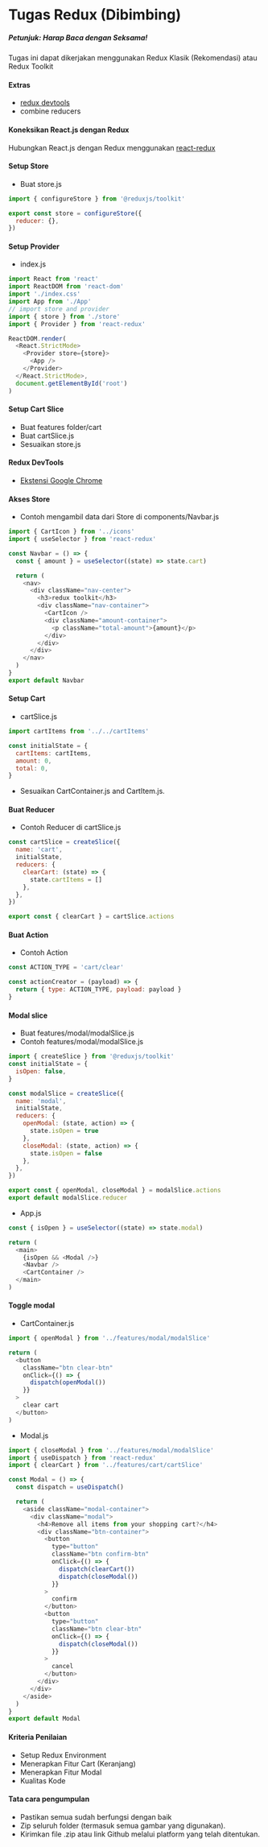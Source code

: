 # Tugas Redux (Dibimbing)

##### **Petunjuk: Harap Baca dengan Seksama!**

Tugas ini dapat dikerjakan menggunakan Redux Klasik (Rekomendasi) atau Redux Toolkit

#### Extras

- [redux devtools](https://github.com/reduxjs/redux-devtools)
- combine reducers

#### Koneksikan React.js dengan Redux

Hubungkan React.js dengan Redux menggunakan [react-redux](https://react-redux.js.org/)

#### Setup Store

- Buat store.js

```js
import { configureStore } from '@reduxjs/toolkit'

export const store = configureStore({
  reducer: {},
})
```

#### Setup Provider

- index.js

```js
import React from 'react'
import ReactDOM from 'react-dom'
import './index.css'
import App from './App'
// import store and provider
import { store } from './store'
import { Provider } from 'react-redux'

ReactDOM.render(
  <React.StrictMode>
    <Provider store={store}>
      <App />
    </Provider>
  </React.StrictMode>,
  document.getElementById('root')
)
```

#### Setup Cart Slice

- Buat features folder/cart
- Buat cartSlice.js
- Sesuaikan store.js

#### Redux DevTools

- [Ekstensi Google Chrome](https://chromewebstore.google.com/detail/lmhkpmbekcpmknklioeibfkpmmfibljd)

#### Akses Store

- Contoh mengambil data dari Store di components/Navbar.js

```js
import { CartIcon } from '../icons'
import { useSelector } from 'react-redux'

const Navbar = () => {
  const { amount } = useSelector((state) => state.cart)

  return (
    <nav>
      <div className="nav-center">
        <h3>redux toolkit</h3>
        <div className="nav-container">
          <CartIcon />
          <div className="amount-container">
            <p className="total-amount">{amount}</p>
          </div>
        </div>
      </div>
    </nav>
  )
}
export default Navbar
```

#### Setup Cart

- cartSlice.js

```js
import cartItems from '../../cartItems'

const initialState = {
  cartItems: cartItems,
  amount: 0,
  total: 0,
}
```

- Sesuaikan CartContainer.js and CartItem.js.

#### Buat Reducer

- Contoh Reducer di cartSlice.js

```js
const cartSlice = createSlice({
  name: 'cart',
  initialState,
  reducers: {
    clearCart: (state) => {
      state.cartItems = []
    },
  },
})

export const { clearCart } = cartSlice.actions
```

#### Buat Action

- Contoh Action

```js
const ACTION_TYPE = 'cart/clear'

const actionCreator = (payload) => {
  return { type: ACTION_TYPE, payload: payload }
}
```

#### Modal slice

- Buat features/modal/modalSlice.js
- Contoh features/modal/modalSlice.js

```js
import { createSlice } from '@reduxjs/toolkit'
const initialState = {
  isOpen: false,
}

const modalSlice = createSlice({
  name: 'modal',
  initialState,
  reducers: {
    openModal: (state, action) => {
      state.isOpen = true
    },
    closeModal: (state, action) => {
      state.isOpen = false
    },
  },
})

export const { openModal, closeModal } = modalSlice.actions
export default modalSlice.reducer
```

- App.js

```js
const { isOpen } = useSelector((state) => state.modal)

return (
  <main>
    {isOpen && <Modal />}
    <Navbar />
    <CartContainer />
  </main>
)
```

#### Toggle modal

- CartContainer.js

```js
import { openModal } from '../features/modal/modalSlice'

return (
  <button
    className="btn clear-btn"
    onClick={() => {
      dispatch(openModal())
    }}
  >
    clear cart
  </button>
)
```

- Modal.js

```js
import { closeModal } from '../features/modal/modalSlice'
import { useDispatch } from 'react-redux'
import { clearCart } from '../features/cart/cartSlice'

const Modal = () => {
  const dispatch = useDispatch()

  return (
    <aside className="modal-container">
      <div className="modal">
        <h4>Remove all items from your shopping cart?</h4>
        <div className="btn-container">
          <button
            type="button"
            className="btn confirm-btn"
            onClick={() => {
              dispatch(clearCart())
              dispatch(closeModal())
            }}
          >
            confirm
          </button>
          <button
            type="button"
            className="btn clear-btn"
            onClick={() => {
              dispatch(closeModal())
            }}
          >
            cancel
          </button>
        </div>
      </div>
    </aside>
  )
}
export default Modal
```

#### Kriteria Penilaian

- Setup Redux Environment
- Menerapkan Fitur Cart (Keranjang)
- Menerapkan Fitur Modal
- Kualitas Kode

#### Tata cara pengumpulan

- Pastikan semua sudah berfungsi dengan baik
- Zip seluruh folder (termasuk semua gambar yang digunakan).
- Kirimkan file .zip atau link Github melalui platform yang telah ditentukan.
